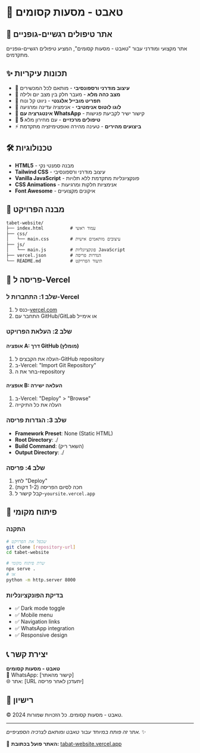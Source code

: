 # 🌸 טאבט - מסעות קסומים

## 🌟 אתר טיפולים רגשיים-גופניים 

אתר מקצועי ומודרני עבור "טאבט - מסעות קסומים", המציע טיפולים רגשיים-גופניים מתקדמים.

## ✨ תכונות עיקריות

- 🎨 **עיצוב מודרני ורספונסיבי** - מותאם לכל המכשירים
- 🌙 **מצב כהה מלא** - מעבר חלק בין מצב יום ולילה
- 📱 **תפריט מובייל אלגנטי** - ניווט קל ונוח
- 🌸 **לוגו לוטוס אנימטיבי** - אנימציה עדינה ומרגיעה
- 💬 **אינטגרציה עם WhatsApp** - קישור ישיר לקביעת פגישות
- 🎯 **5 טיפולים מרכזיים** - עם מחירון מלא
- ⚡ **ביצועים מהירים** - טעינה מהירה ואופטימיזציה מתקדמת

## 🛠️ טכנולוגיות

- **HTML5** - מבנה סמנטי נקי
- **Tailwind CSS** - עיצוב מודרני ורספונסיבי
- **Vanilla JavaScript** - פונקציונליות מתקדמת ללא תלויות
- **CSS Animations** - אנימציות חלקות ומרגיעות
- **Font Awesome** - איקונים מקצועיים

## 📁 מבנה הפרויקט

```
tabet-website/
├── index.html          # עמוד ראשי
├── css/
│   └── main.css        # עיצובים מותאמים אישית
├── js/
│   └── main.js         # פונקציונליות JavaScript
├── vercel.json         # הגדרות פריסה
└── README.md           # תיעוד הפרויקט
```

## 🚀 פריסה ל-Vercel

### שלב 1: התחברות ל-Vercel
1. כנס ל-[vercel.com](https://vercel.com)
2. התחבר עם GitHub/GitLab או אימייל

### שלב 2: העלאת הפרויקט
#### אופציה A: דרך GitHub (מומלץ)
1. העלה את הקבצים ל-GitHub repository
2. ב-Vercel: "Import Git Repository"
3. בחר את ה-repository

#### אופציה B: העלאה ישירה
1. ב-Vercel: "Deploy" > "Browse"
2. העלה את כל התיקייה

### שלב 3: הגדרות פריסה
- **Framework Preset**: None (Static HTML)
- **Root Directory**: ./
- **Build Command**: (השאר ריק)
- **Output Directory**: ./

### שלב 4: פריסה
1. לחץ "Deploy"
2. חכה לסיום הפריסה (1-2 דקות)
3. קבל קישור ל-`yoursite.vercel.app`

## 🔧 פיתוח מקומי

### התקנה
```bash
# שכפל את הפרויקט
git clone [repository-url]
cd tabet-website

# שרת פיתוח מקומי
npx serve .
# או
python -m http.server 8000
```

### בדיקת הפונקציונליות
- ✅ Dark mode toggle
- ✅ Mobile menu
- ✅ Navigation links
- ✅ WhatsApp integration
- ✅ Responsive design

## 📞 יצירת קשר

**טאבט - מסעות קסומים**  
📱 WhatsApp: [קישור מהאתר]  
🌐 אתר: [URL יתעדכן לאחר פריסה]

## 📝 רישיון

© 2024 טאבט - מסעות קסומים. כל הזכויות שמורות.

---

*אתר זה פותח במיוחד עבור טאבט ומותאם לצרכיה הספציפיים.* ✨

🚀 **האתר פועל בכתובת:** [tabat-website.vercel.app](https://tabat-website.vercel.app) 